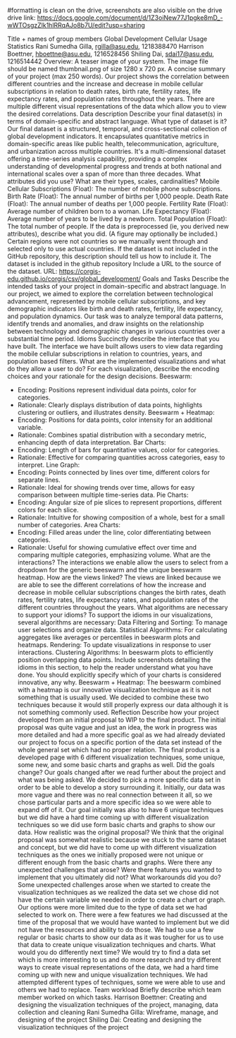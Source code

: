 #formatting is clean on the drive, screenshots are also visible on the drive
drive link: https://docs.google.com/document/d/1Z3oiNew77J1pgke8mD_-wWTOsgzZlk1hlRRqAJo8b7U/edit?usp=sharing



Title + names of group members
Global Development Cellular Usage Statistics
Rani Sumedha Gilla, rgilla@asu.edu, 1218388470
Harrison Boettner, hboettne@asu.edu, 1216528456
Shiling Dai, sdai17@asu.edu, 1216514442
Overview:
A teaser image of your system. The image file should be named thumbnail.png of size 1280 x 720 px.
A concise summary of your project (max 250 words).
Our project shows the correlation between different countries and the increase and decrease in mobile cellular subscriptions in relation to death rates, birth rate, fertility rates, life expectancy rates, and population rates throughout the years. There are multiple different visual representations of the data which allow you to view the desired correlations.
Data description
Describe your final dataset(s) in terms of domain-specific and abstract language.
What type of dataset is it?
Our final dataset is a structured, temporal, and cross-sectional collection of global development indicators. It encapsulates quantitative metrics in domain-specific areas like public health, telecommunication, agriculture, and urbanization across multiple countries. It's a multi-dimensional dataset offering a time-series analysis capability, providing a complex understanding of developmental progress and trends at both national and international scales over a span of more than three decades.
What attributes did you use? What are their types, scales, cardinalities?
Mobile Cellular Subscriptions (Float): The number of mobile phone subscriptions.
Birth Rate (Float): The annual number of births per 1,000 people.
Death Rate (Float): The annual number of deaths per 1,000 people.
Fertility Rate (Float): Average number of children born to a woman.
Life Expectancy (Float): Average number of years to be lived by a newborn.
Total Population (Float): The total number of people.
If the data is preprocessed (ie, you derived new attributes), describe what you did. (A figure may optionally be included.)
Certain regions were not countries so we manually went through and selected only to use actual countries.
If the dataset is not included in the GitHub repository, this description should tell us how to include it.
The dataset is included in the github repository
Include a URL to the source of the dataset.
URL: https://corgis-edu.github.io/corgis/csv/global_development/
Goals and Tasks
Describe the intended tasks of your project in domain-specific and abstract language.
In our project, we aimed to explore the correlation between technological advancement, represented by mobile cellular subscriptions, and key demographic indicators like birth and death rates, fertility, life expectancy, and population dynamics. Our task was to analyze temporal data patterns, identify trends and anomalies, and draw insights on the relationship between technology and demographic changes in various countries over a substantial time period.
Idioms
Succinctly describe the interface that you have built.
The interface we have built allows users to view data regarding the mobile cellular subscriptions in relation to countries, years, and population based filters.
What are the implemented visualizations and what do they allow a user to do?
For each visualization, describe the encoding choices and your rationale for the design decisions.
Beeswarm:
- Encoding: Positions represent individual data points, color for categories.
- Rationale: Clearly displays distribution of data points, highlights clustering or outliers, and illustrates density.
Beeswarm + Heatmap:
- Encoding: Positions for data points, color intensity for an additional variable.
- Rationale: Combines spatial distribution with a secondary metric, enhancing depth of data interpretation.
Bar Charts:
- Encoding: Length of bars for quantitative values, color for categories.
- Rationale: Effective for comparing quantities across categories, easy to interpret.
Line Graph:
- Encoding: Points connected by lines over time, different colors for separate lines.
- Rationale: Ideal for showing trends over time, allows for easy comparison between multiple time-series data.
Pie Charts:
- Encoding: Angular size of pie slices to represent proportions, different colors for each slice.
- Rationale: Intuitive for showing composition of a whole, best for a small number of categories.
Area Charts:
- Encoding: Filled areas under the line, color differentiating between categories.
- Rationale: Useful for showing cumulative effect over time and comparing multiple categories, emphasizing volume.
What are the interactions?
	The interactions we enable allow the users to select from a dropdown for the generic beeswarm and the unique beeswarm heatmap.
How are the views linked?
	The views are linked because we are able to see the different correlations of how the increase and decrease in mobile cellular subscriptions changes the birth rates, death rates, fertility rates, life expectancy rates, and population rates of the different countries throughout the years. 
What algorithms are necessary to support your idioms?
	To support the idioms in our visualizations, several algorithms are necessary:
Data Filtering and Sorting: To manage user selections and organize data.
Statistical Algorithms: For calculating aggregates like averages or percentiles in beeswarm plots and heatmaps.
Rendering: To update visualizations in response to user interactions.
Clustering Algorithms: In beeswarm plots to efficiently position overlapping data points.
Include screenshots detailing  the idioms in this section, to help the reader understand what you have done.
You should explicitly specify which of your charts is considered innovative, any why.
	Beeswarm + Heatmap: The beeswarm combined with a heatmap is our innovative visualization technique as it is not something that is usually used. We decided to combine these two techniques because it would still properly express our data although it is not something commonly used. 
Reflection
Describe how your project developed from an initial proposal to WIP to the final product.
The initial proposal was quite vague and just an idea, the work in progress was more detailed and had a more specific goal as we had already deviated our project to focus on a specific portion of the data set instead of the whole general set which had no proper relation. The final product is a developed page with 6 different visualization techniques, some unique, some new, and some basic charts and graphs as well.
Did the goals change?
Our goals changed after we read further about the project and what was being asked. We decided to pick a more specific data set in order to be able to develop a story surrounding it. Initially, our data was more vague and there was no real connection between it all, so we chose particular parts and a more specific idea so we were able to expand off of it. Our goal initially was also to have 6 unique techniques but we did have a hard time coming up with different visualization techniques so we did use form basic charts and graphs to show our data.
How realistic was the original proposal?
We think that the original proposal was somewhat realistic because we stuck to the same dataset and concept, but we did have to come up with different visualization techniques as the ones we initially proposed were not unique or different enough from the basic charts and graphs. 
Were there any unexpected challenges that arose? Were there features you wanted to implement that you ultimately did not? What workarounds did you do?
Some unexpected challenges arose when we started to create the visualization techniques as we realized the data set we chose did not have the certain variable we needed in order to create a chart or graph. Our options were more limited due to the type of data set we had selected to work on. There were a few features we had discussed at the time of the proposal that we would have wanted to implement but we did not have the resources and ability to do those. We had to use a few regular or basic charts to show our data as it was tougher for us to use that data to create unique visualization techniques and charts.
What would you do differently next time?
We would try to find a data set which is more interesting to us and do more research and try different ways to create visual representations of the data, we had a hard time coming up with new and unique visualization techniques. We had attempted different types of techniques, some we were able to use and others we had to replace.
Team workload
Briefly describe which team member worked on which tasks.
Harrison Boettner: Creating and designing the visualization techniques of the project, managing, data collection and cleaning
Rani Sumedha Gilla: Wireframe, manage, and designing of the project
Shiling Dai: Creating and designing the visualization techniques of the project
